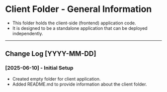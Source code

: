 # Client Folder - General Information

- This folder holds the client-side (frontend) application code.
- It is designed to be a standalone application that can be deployed independently.

---

## Change Log [YYYY-MM-DD]

### [2025-06-10] - Initial Setup

- Created empty folder for client application.
- Added README.md to provide information about the client folder.
